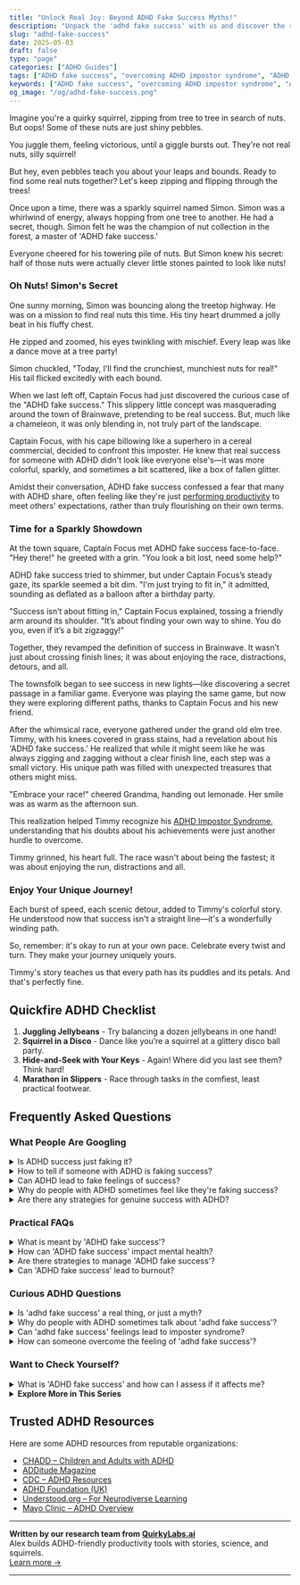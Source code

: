 ```yaml
---
title: "Unlock Real Joy: Beyond ADHD Fake Success Myths!"
description: "Unpack the 'adhd fake success' with us and discover the real treasures in your journey. Feel seen and uplifted as we explore together, squirrel-style!"
slug: "adhd-fake-success"
date: 2025-05-03
draft: false
type: "page"
categories: ["ADHD Guides"]
tags: ["ADHD fake success", "overcoming ADHD impostor syndrome", "ADHD productivity myths", "ADHD success stories", "ADHD coping strategies", "playful ADHD advice", "ADHD validation tips"]
keywords: ["ADHD fake success", "overcoming ADHD impostor syndrome", "ADHD productivity myths", "ADHD success stories", "ADHD coping strategies", "playful ADHD advice", "ADHD validation tips"]
og_image: "/og/adhd-fake-success.png"
---
```


Imagine you're a quirky squirrel, zipping from tree to tree in search of nuts. But oops! Some of these nuts are just shiny pebbles. 

You juggle them, feeling victorious, until a giggle bursts out. They're not real nuts, silly squirrel!

But hey, even pebbles teach you about your leaps and bounds. Ready to find some real nuts together? Let's keep zipping and flipping through the trees!

Once upon a time, there was a sparkly squirrel named Simon. Simon was a whirlwind of energy, always hopping from one tree to another. He had a secret, though. Simon felt he was the champion of nut collection in the forest, a master of 'ADHD fake success.' 

Everyone cheered for his towering pile of nuts. But Simon knew his secret: half of those nuts were actually clever little stones painted to look like nuts!

### Oh Nuts! Simon's Secret

One sunny morning, Simon was bouncing along the treetop highway. He was on a mission to find real nuts this time. His tiny heart drummed a jolly beat in his fluffy chest.

He zipped and zoomed, his eyes twinkling with mischief. Every leap was like a dance move at a tree party!

Simon chuckled, "Today, I'll find the crunchiest, munchiest nuts for real!" His tail flicked excitedly with each bound.

When we last left off, Captain Focus had just discovered the curious case of the "ADHD fake success." This slippery little concept was masquerading around the town of Brainwave, pretending to be real success. But, much like a chameleon, it was only blending in, not truly part of the landscape.

Captain Focus, with his cape billowing like a superhero in a cereal commercial, decided to confront this imposter. He knew that real success for someone with ADHD didn't look like everyone else's—it was more colorful, sparkly, and sometimes a bit scattered, like a box of fallen glitter.

Amidst their conversation, ADHD fake success confessed a fear that many with ADHD share, often feeling like they're just [performing productivity](/pages/adhd-performative-productivity/) to meet others' expectations, rather than truly flourishing on their own terms.

### Time for a Sparkly Showdown

At the town square, Captain Focus met ADHD fake success face-to-face. "Hey there!" he greeted with a grin. "You look a bit lost, need some help?"

ADHD fake success tried to shimmer, but under Captain Focus’s steady gaze, its sparkle seemed a bit dim. "I'm just trying to fit in," it admitted, sounding as deflated as a balloon after a birthday party.

"Success isn’t about fitting in," Captain Focus explained, tossing a friendly arm around its shoulder. "It’s about finding your own way to shine. You do you, even if it’s a bit zigzaggy!"

Together, they revamped the definition of success in Brainwave. It wasn’t just about crossing finish lines; it was about enjoying the race, distractions, detours, and all.

The townsfolk began to see success in new lights—like discovering a secret passage in a familiar game. Everyone was playing the same game, but now they were exploring different paths, thanks to Captain Focus and his new friend.

After the whimsical race, everyone gathered under the grand old elm tree. Timmy, with his knees covered in grass stains, had a revelation about his 'ADHD fake success.' He realized that while it might seem like he was always zigging and zagging without a clear finish line, each step was a small victory. His unique path was filled with unexpected treasures that others might miss.

"Embrace your race!" cheered Grandma, handing out lemonade. Her smile was as warm as the afternoon sun.

This realization helped Timmy recognize his [ADHD Impostor Syndrome](/pages/adhd-impostor-syndrome/), understanding that his doubts about his achievements were just another hurdle to overcome.

Timmy grinned, his heart full. The race wasn't about being the fastest; it was about enjoying the run, distractions and all.

### Enjoy Your Unique Journey!

Each burst of speed, each scenic detour, added to Timmy's colorful story. He understood now that success isn't a straight line—it's a wonderfully winding path.

So, remember: it's okay to run at your own pace. Celebrate every twist and turn. They make your journey uniquely yours.

Timmy's story teaches us that every path has its puddles and its petals. And that's perfectly fine.

## Quickfire ADHD Checklist

1. **Juggling Jellybeans** - Try balancing a dozen jellybeans in one hand!
2. **Squirrel in a Disco** - Dance like you’re a squirrel at a glittery disco ball party.
3. **Hide-and-Seek with Your Keys** - Again! Where did you last see them? Think hard!
4. **Marathon in Slippers** - Race through tasks in the comfiest, least practical footwear.

## Frequently Asked Questions



### What People Are Googling

<details><summary>Is ADHD success just faking it?</summary><p>Oh, absolutely not! Achieving success with ADHD isn't about faking it; it's about embracing your unique way of functioning and finding strategies that genuinely work for you. Each person's ADHD journey is different, and success often comes from discovering personal strengths and leveraging them, rather than hiding or masking your true self. Remember, success is most fulfilling when it reflects your authentic self, including all the quirks and superpowers that ADHD brings along.</p></details>
<details><summary>How to tell if someone with ADHD is faking success?</summary><p>It's important to approach this question with understanding and compassion. Often, individuals with ADHD might use strategies or compensations to manage or mask their struggles, which can sometimes be perceived as "faking" success. Rather than trying to determine if someone is faking, it's more helpful to offer support and encouragement. Recognizing that everyone, especially those with ADHD, has unique challenges and successes can strengthen trust and open up more honest dialogues about their experiences and needs.</p></details>
<details><summary>Can ADHD lead to fake feelings of success?</summary><p>Absolutely, I see where you're coming from with this question. Sometimes, when you have ADHD, you might experience brief, intense bursts of focus or energy that feel like huge successes. This phenomenon, often called "hyperfocus," can indeed make you feel like you've accomplished a lot in a short period, possibly leading to what might feel like a "fake" sense of achievement once the focus fades. It's important to celebrate these moments of productivity, but also helpful to set up consistent, manageable goals to maintain a steady feeling of progress.</p></details>
<details><summary>Why do people with ADHD sometimes feel like they're faking success?</summary><p>It's quite common for folks with ADHD to feel like they're faking their successes, and this often ties back to the difficulties they experience with consistent performance due to their ADHD symptoms. This inconsistency can make their achievements feel less "real" or that they've just gotten lucky rather than truly earned their success. This sensation is known as imposter syndrome, which is especially frequent among the ADHD community. Remember, your successes are valid and truly deserved, even if your path to achieving them looks a bit different!</p></details>
<details><summary>Are there any strategies for genuine success with ADHD?</summary><p>Absolutely, there are many strategies that can pave the way for genuine success with ADHD! It's all about finding what uniquely works for you, whether it’s breaking tasks into smaller, manageable parts, using timers to maintain focus, or setting up a cozy, distraction-free workspace. Leveraging tools like calendars and to-do lists, or even tech apps designed for ADHD can also be incredibly helpful. Remember, success with ADHD is not just about managing time or tasks, but also embracing your creative and dynamic strengths.</p></details>



### Practical FAQs

<details><summary>What is meant by 'ADHD fake success'?</summary><p>The term "ADHD fake success" might not be widely recognized but it seems to describe a situation where someone with ADHD might appear to be managing well externally, meeting all their goals and keeping up with responsibilities, but internally, they're struggling. This can happen due to compensatory strategies like overworking, hyperfocusing on certain tasks at the expense of overall wellbeing, or using high energy to mask difficulties with attention and organization. It's important to recognize that this isn't sustainable long-term and doesn't reflect true personal success or wellbeing. If this resonates with you, it might be helpful to revisit your strategies and seek support to find a more balanced approach to managing ADHD.</p></details>
<details><summary>How can 'ADHD fake success' impact mental health?</summary><p>The concept of "ADHD fake success" refers to the situation where individuals with ADHD feel they must mask their symptoms and difficulties to appear successful or competent according to societal standards. This kind of masking can be quite taxing on your mental health. Constantly feeling like you have to hide your true self or your struggles can lead to increased stress, exhaustion, and even feelings of isolation or inadequacy. It's important to find supportive environments where you can be open about your challenges and celebrate your genuine successes, big or small. Remember, being authentic is more rewarding and less draining than keeping up appearances.</p></details>
<details><summary>Are there strategies to manage 'ADHD fake success'?</summary><p>Absolutely, managing the feeling of 'ADHD fake success'—where achievements may feel undeserved or attributed to your ADHD rather than your true abilities—can be gently addressed with a few thoughtful strategies. First, it can be very helpful to keep a success journal where you document your achievements and the steps you took to get there. This can help you see and celebrate your efforts and skills, rather than attributing successes to external factors. Additionally, discussing your feelings with a trusted friend, mentor, or coach can provide another perspective and reinforce the validity of your successes. Remember, your achievements are a testament to your hard work and unique talents!</p></details>
<details><summary>Can 'ADHD fake success' lead to burnout?</summary><p>Absolutely, and you're not alone in feeling this way. When someone with ADHD feels they need to constantly prove they are managing well, it can lead to "ADHD fake success," where you might overextend yourself to meet external expectations. This overextension can definitely be exhausting and lead to burnout because it requires so much extra mental and emotional effort. It’s really important to set boundaries and find a balance that acknowledges your needs—remember, it's okay to ask for help and take breaks!</p></details>



### Curious ADHD Questions

<details><summary>Is 'adhd fake success' a real thing, or just a myth?</summary><p>Absolutely, it’s great you brought this up! The concept of "ADHD fake success" isn't a widely recognized term, but it seems to touch on the real experiences some individuals with ADHD might feel. Sometimes, folks with ADHD might achieve success in ways that seem unconventional or unexpected due to their unique approaches and intense bursts of focus, known as hyperfocus. However, this doesn't mean the success is "fake" at all; it's just achieved differently, and definitely something to celebrate! Remember, success is success, no matter the path you took to get there.</p></details>
<details><summary>Why do people with ADHD sometimes talk about 'adhd fake success'?</summary><p>Ah, the term "ADHD fake success" might sound a bit puzzling, but it's actually a way some people with ADHD describe their experiences of achieving success in ways that others might not recognize as traditional or straightforward. It often refers to the unique, non-linear paths many with ADHD take to reach their goals, which might include frequent shifts in focus or pursuing success in bursts of hyperfocus. These achievements can sometimes feel less valid or 'real' to the person with ADHD, especially in a world that values consistent, predictable progress. But remember, success is truly personal, and the path you take to get there is valid and worthy of celebration, no matter how winding it might seem!</p></details>
<details><summary>Can 'adhd fake success' feelings lead to imposter syndrome?</summary><p>Absolutely, feelings of "faking success" are quite common among individuals with ADHD and can definitely lead to imposter syndrome. This often happens because ADHD can make it hard to see your own consistent efforts and achievements, leading to a belief that your successes are just flukes or luck. It's important to recognize that your unique approaches and strategies — though they might differ from others' — are valid and effective. Celebrating small victories and maintaining a record of positive feedback can be really helpful in combating these feelings. Remember, you're not alone in this, and it's okay to reach out for support or talk about these feelings.</p></details>
<details><summary>How can someone overcome the feeling of 'adhd fake success'?</summary><p>Oh, feeling like your successes aren't truly yours can be quite disheartening, can't it? It’s important to remember that ADHD affects how you work and think, but it doesn't diminish your achievements. A good start might be to break down your successes and identify the specific strategies, efforts, and skills that led to them. Celebrate those moments, no matter how small, and remind yourself that the unique way your brain works has contributed to every victory. Keep a success journal if it helps, where you can reflect on and validate your achievements in your cozy moments of reflection.</p></details>



### Want to Check Yourself?

<details><summary>What is 'ADHD fake success' and how can I assess if it affects me?</summary><p>"ADHD fake success" is a term some people use to describe the situation where someone with ADHD appears to be successful on the outside but is struggling internally. This might mean you're able to meet big deadlines or handle important tasks, but it comes at a high personal cost like extreme stress, burnout, or feeling overwhelmed. To assess if this affects you, reflect on how you feel after accomplishing your tasks—are you consistently exhausted or feeling like you're just barely keeping up? It’s important to recognize these feelings as they are valid indicators that you might need to adjust your strategies or seek additional support. Remember, success isn't just about outcomes, it's also about feeling good on your journey.</p></details>

<script type="application/ld+json">
{
  "@context": "https://schema.org",
  "@type": "FAQPage",
  "mainEntity": [
    {
      "@type": "Question",
      "name": "Is ADHD success just faking it?",
      "acceptedAnswer": {
        "@type": "Answer",
        "text": "Oh, absolutely not! Achieving success with ADHD isn't about faking it; it's about embracing your unique way of functioning and finding strategies that genuinely work for you. Each person's ADHD journey is different, and success often comes from discovering personal strengths and leveraging them, rather than hiding or masking your true self. Remember, success is most fulfilling when it reflects your authentic self, including all the quirks and superpowers that ADHD brings along."
      }
    },
    {
      "@type": "Question",
      "name": "How to tell if someone with ADHD is faking success?",
      "acceptedAnswer": {
        "@type": "Answer",
        "text": "It's important to approach this question with understanding and compassion. Often, individuals with ADHD might use strategies or compensations to manage or mask their struggles, which can sometimes be perceived as \"faking\" success. Rather than trying to determine if someone is faking, it's more helpful to offer support and encouragement. Recognizing that everyone, especially those with ADHD, has unique challenges and successes can strengthen trust and open up more honest dialogues about their experiences and needs."
      }
    },
    {
      "@type": "Question",
      "name": "Can ADHD lead to fake feelings of success?",
      "acceptedAnswer": {
        "@type": "Answer",
        "text": "Absolutely, I see where you're coming from with this question. Sometimes, when you have ADHD, you might experience brief, intense bursts of focus or energy that feel like huge successes. This phenomenon, often called \"hyperfocus,\" can indeed make you feel like you've accomplished a lot in a short period, possibly leading to what might feel like a \"fake\" sense of achievement once the focus fades. It's important to celebrate these moments of productivity, but also helpful to set up consistent, manageable goals to maintain a steady feeling of progress."
      }
    },
    {
      "@type": "Question",
      "name": "Why do people with ADHD sometimes feel like they're faking success?",
      "acceptedAnswer": {
        "@type": "Answer",
        "text": "It's quite common for folks with ADHD to feel like they're faking their successes, and this often ties back to the difficulties they experience with consistent performance due to their ADHD symptoms. This inconsistency can make their achievements feel less \"real\" or that they've just gotten lucky rather than truly earned their success. This sensation is known as imposter syndrome, which is especially frequent among the ADHD community. Remember, your successes are valid and truly deserved, even if your path to achieving them looks a bit different!"
      }
    },
    {
      "@type": "Question",
      "name": "Are there any strategies for genuine success with ADHD?",
      "acceptedAnswer": {
        "@type": "Answer",
        "text": "Absolutely, there are many strategies that can pave the way for genuine success with ADHD! It's all about finding what uniquely works for you, whether it\u2019s breaking tasks into smaller, manageable parts, using timers to maintain focus, or setting up a cozy, distraction-free workspace. Leveraging tools like calendars and to-do lists, or even tech apps designed for ADHD can also be incredibly helpful. Remember, success with ADHD is not just about managing time or tasks, but also embracing your creative and dynamic strengths."
      }
    }
  ]
}
</script>
<script type="application/ld+json">
{
  "@context": "https://schema.org",
  "@type": "Article",
  "author": {
    "@type": "Person",
    "name": "QuirkyLabs",
    "url": "https://quirkylabs.ai/about"
  },
  "headline": "\"Unlock Real Joy: Beyond ADHD Fake Success Myths!\"",
  "mainEntityOfPage": "https://blog.quirkylabs.ai/pages/adhd-fake-success/",
  "datePublished": "2025-05-03"
}
</script>
<script type="application/ld+json">
{
  "@context": "https://schema.org",
  "@type": "BreadcrumbList",
  "itemListElement": [
    {
      "@type": "ListItem",
      "position": 1,
      "name": "Home",
      "item": "https://quirkylabs.ai/"
    },
    {
      "@type": "ListItem",
      "position": 2,
      "name": "Blog",
      "item": "https://blog.quirkylabs.ai/"
    },
    {
      "@type": "ListItem",
      "position": 3,
      "name": "\"Unlock Real Joy: Beyond ADHD Fake Success Myths!\"",
      "item": "https://blog.quirkylabs.ai/pages/adhd-fake-success/"
    }
  ]
}
</script>

<details>
<summary><strong>Explore More in This Series</strong></summary>

- [Adhd Performative Productivity](/pages/adhd-performative-productivity/)
- [Adhd Fear Of Being Found Out](/pages/adhd-fear-of-being-found-out/)
- [Adhd Self Sabotage](/pages/adhd-self-sabotage/)
- [Adhd Hide Your Struggles](/pages/adhd-hide-your-struggles/)
- [Adhd People Pleasing](/pages/adhd-people-pleasing/)
- [Adhd Working Hard To Fit In](/pages/adhd-working-hard-to-fit-in/)
- [Adhd High Functioning Struggles](/pages/adhd-high-functioning-struggles/)
- [Adhd Emotional Collapse](/pages/adhd-emotional-collapse/)
</details>



## Trusted ADHD Resources

Here are some ADHD resources from reputable organizations:

- [CHADD – Children and Adults with ADHD](https://chadd.org)
- [ADDitude Magazine](https://www.additudemag.com)
- [CDC – ADHD Resources](https://www.cdc.gov/ncbddd/adhd)
- [ADHD Foundation (UK)](https://www.adhdfoundation.org.uk)
- [Understood.org – For Neurodiverse Learning](https://www.understood.org)
- [Mayo Clinic – ADHD Overview](https://www.mayoclinic.org/diseases-conditions/adhd)


---

**Written by our research team from [QuirkyLabs.ai](https://quirkylabs.ai)**  
Alex builds ADHD-friendly productivity tools with stories, science, and squirrels.  
[Learn more →](https://quirkylabs.ai)

---
